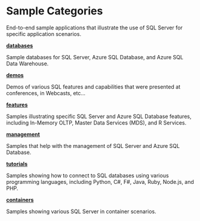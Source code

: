 # Sample Categories

End-to-end sample applications that illustrate the use of SQL Server for specific application scenarios.

__[databases](databases/)__

Sample databases for SQL Server, Azure SQL Database, and Azure SQL Data Warehouse.

__[demos](demos/)__

Demos of various SQL features and capabilities that were presented at conferences, in Webcasts, etc...

__[features](features/)__

Samples illustrating specific SQL Server and Azure SQL Database features, including In-Memory OLTP, Master Data Services (MDS), and R Services.

__[management](manage/)__

Samples that help with the management of SQL Server and Azure SQL Database.

__[tutorials](tutorials/)__

Samples showing how to connect to SQL databases using various programming languages, including Python, C#, F#, Java, Ruby, Node.js, and PHP.

__[containers](containers/)__

Samples showing various SQL Server in container scenarios.
